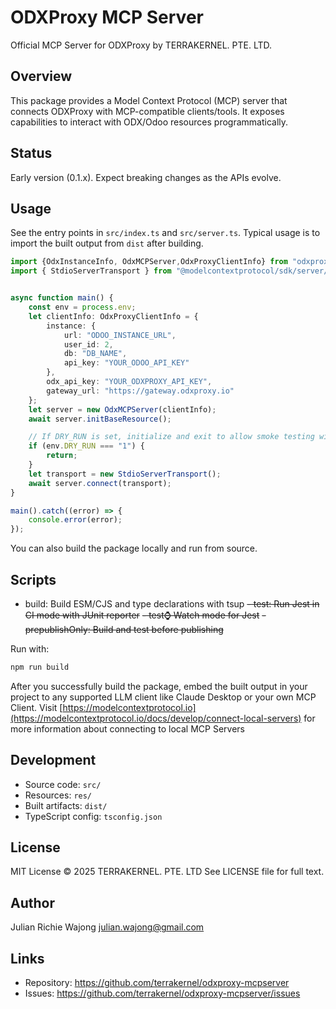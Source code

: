 # ODXProxy MCP Server

Official MCP Server for ODXProxy by TERRAKERNEL. PTE. LTD.


## Overview
This package provides a Model Context Protocol (MCP) server that connects ODXProxy with MCP-compatible clients/tools. It exposes capabilities to interact with ODX/Odoo resources programmatically.

## Status
Early version (0.1.x). Expect breaking changes as the APIs evolve.

## Usage
See the entry points in `src/index.ts` and `src/server.ts`. Typical usage is to import the built output from `dist` after building.

```ts
import {OdxInstanceInfo, OdxMCPServer,OdxProxyClientInfo} from "odxproxy-mcpserver";
import { StdioServerTransport } from "@modelcontextprotocol/sdk/server/stdio.js";


async function main() {
    const env = process.env;
    let clientInfo: OdxProxyClientInfo = {
        instance: {
            url: "ODOO_INSTANCE_URL",
            user_id: 2,
            db: "DB_NAME",
            api_key: "YOUR_ODOO_API_KEY"
        },
        odx_api_key: "YOUR_ODXPROXY_API_KEY",
        gateway_url: "https://gateway.odxproxy.io"
    };
    let server = new OdxMCPServer(clientInfo);
    await server.initBaseResource();

    // If DRY_RUN is set, initialize and exit to allow smoke testing without stdio hang.
    if (env.DRY_RUN === "1") {
        return;
    }
    let transport = new StdioServerTransport();
    await server.connect(transport);
}

main().catch((error) => {
    console.error(error);
});
```

You can also build the package locally and run from source.

## Scripts
- build: Build ESM/CJS and type declarations with tsup
~~- test: Run Jest in CI mode with JUnit reporter~~
~~- test:watch: Watch mode for Jest~~
~~- prepublishOnly: Build and test before publishing~~

Run with:
```bash
npm run build
```
After you successfully build the package, embed the built output in your project to any supported LLM client like Claude Desktop or your own MCP Client. Visit [https://modelcontextprotocol.io](https://modelcontextprotocol.io/docs/develop/connect-local-servers) for more information about connecting to local MCP Servers

## Development
- Source code: `src/`
- Resources: `res/`
- Built artifacts: `dist/`
- TypeScript config: `tsconfig.json`

## License
MIT License © 2025 TERRAKERNEL. PTE. LTD
See LICENSE file for full text.

## Author
Julian Richie Wajong <julian.wajong@gmail.com>

## Links
- Repository: https://github.com/terrakernel/odxproxy-mcpserver
- Issues: https://github.com/terrakernel/odxproxy-mcpserver/issues